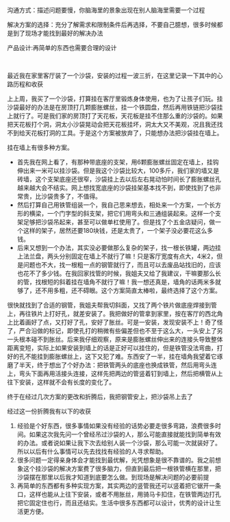 沟通方式：描述问题要慢，你脑海里的景象出现在别人脑海里需要一个过程

解决方案的选择：充分了解需求和限制条件后再选择，不要自己臆想，很多时候都是到了现场才能找到最好的解决办法

产品设计:再简单的东西也需要合理的设计

<br/>

最近我在家里客厅装了一个沙袋，安装的过程一波三折，在这里记录一下其中的心路历程和收获

上上周，我买了一个沙袋，打算挂在客厅里锻炼身体使用，也为了让孩子们玩。挂沙袋最好的办法是在房顶打几颗膨胀螺丝，挂一个铁圆盘，然后再用铁链把沙袋挂上就行了。可是我们家的房顶打了天花板，天花板是挂不住那么重的沙袋的。如果把天花板打个洞，洞太小沙袋晃动会把天花板挂坏，洞太大又不美观，况且我还找不到给天花板打洞的工具。于是这个方案被放弃了，只能想办法把沙袋挂在墙上。

挂在墙上有很多种方案。

- 首先我在网上看了，有那种带底座的支架，用6颗膨胀螺丝固定在墙上，挂钩伸出来一米可以挂沙袋。但是我这个沙袋比较大，100多斤，我们家的墙又是砖墙，这个支架底座还很窄，沙袋挂上去以后左右晃动怕时间长了膨胀螺丝孔越来越大会不结实。网上想找宽底座的沙袋挂架基本找不到，即使找到了也非常贵，比沙袋贵多了，不值得。
- 然后打算自己用铁管组装一个，我自己思来想去，相处来一个方案，一个长方形的横梁，一个门字型的斜支架，把它们用弯头和三通组装起来。这样一个支架足够把沙袋吊起来，甚至可以做单杠使用了。但是找了个五金店疑问，做一个这样的架子，居然还要180块钱，还是太贵了，一个架子没必要花这么多钱。
- 后来又想到一个办法，其实没必要做那么复杂的架子，找一根长铁罐，两边挂上法兰盘，两头分别固定在墙上不就行了嘛！只是客厅宽度有点大，4米2，但是问题也不大，找一根粗一点的钢管就行了，而且可以去废品站找旧的，应该也花不了多少钱。在我回家找管的时候，我姐夫又给了我建议，干嘛要那么长的管，找根短的斜着挂在墙角不就行了嘛！我一想还真是，墙角的话两米多就够了，还不用多粗，还不碍眼。这个方案简直太棒啦，最终选择了这个方案。

很快就找到了合适的钢管，我姐夫帮我切斜面，又找了两个铁片做底座焊接到管上，再往铁片上打好孔，就差安装了。我把做好的管拿到家里，按在客厅的西北角上比着画好了点，又打好了孔，安好了胀丝。可是一安装，发现安装不上！奇了怪了，严合沿做的标记，即使孔打的稍微有些偏差但也不至于这么大，一头安上了另一头根本碰不到胀丝。后来我仔细观察，原来是膨胀螺丝伸出来的连接头导致整体距离变短，实际上如果安装到墙上的话是正好可以挂住的，但是铁管没法弯曲，打好的孔不能挂到膨胀螺丝上，这下又犯了难。东西安了一半，挂在墙角我望着它琢磨了半天，终于想出了个好办法：把铁管两头的底座也换成铁管，然后用弯头连上，弯头下面再用活接头连接，这样先把两边的管竖着钉到墙上，然后把横管从上往下安装，这样就不会有长度的变化了。

终于在经过几次方案的更改和折腾后，我把钢管安上，把沙袋吊上去了

经过这一份折腾我有以下的收获

1. 经验是个好东西，很多事情如果没有经验的话势必要走很多弯路，浪费很多时间。如果这次我先问一个曾经吊过沙袋的人，那么可能直接就能找到简单有效的办法。或者说如果让我下次去给别人装一个沙袋，那么可能一次就装好了。所以以后有什么事情可以先去找找有经验的人寻求帮助。
2. 很多问题一定得亲身体会才能找到最优解，光凭想象是很不靠谱的。我之前想象这个挂沙袋的解决方案费了很多脑力，但直到最后把一根铁管横在那里，把沙袋摆在那里以后我才知道到底要怎么做。到现场是解决问题的必要前提
3. 再简单的东西都有多种实现方案，其实两边的竖管我还可以竖着把它锯开一条口，这样也能从上往下安装，或者不用胀丝，用骑马卡扣住，在铁管两边打孔把它固定住也行，而且还结实。生活中很多东西都可以设计，优秀的设计让生活更方便。
